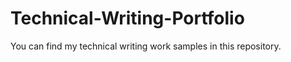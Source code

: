 # Technical-Writing-Portfolio
You can find my technical writing work samples in this repository.




















